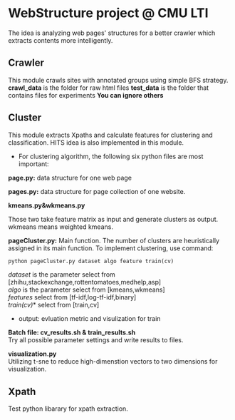 # WebStructure project @ CMU LTI
The idea is analyzing web pages' structures for a better crawler which extracts contents more intelligently.
## Crawler
This module crawls sites with annotated groups using simple BFS strategy.
**crawl_data** is the folder for raw html files 
**test_data** is the folder that contains files for experiments
**You can ignore others**

## Cluster
This module extracts Xpaths and calculate features for clustering and classification.
HITS idea is also implemented in this module. 

* For clustering algorithm, the following six python files are most important:

**page.py:**
data structure for one web page

**pages.py:**
data structure for page collection of one website.


**kmeans.py&wkmeans.py**

Those two take feature matrix as input and generate clusters as output.  
wkmeans means weighted kmeans. 



**pageCluster.py:**
Main function. The number of clusters are heuristically assigned in its main function.
To implement clustering, use command:
```python
python pageCluster.py dataset algo feature train(cv)
```

*dataset* is the parameter select from [zhihu,stackexchange,rottentomatoes,medhelp,asp]  
*algo* is the parameter select from [kmeans,wkmeans]  
*features* select from [tf-idf,log-tf-idf,binary]  
*train(cv)** select from [train,cv]  
* output: evluation metric and visulization for train  

**Batch file: cv_results.sh & train_results.sh**  
Try all possible parameter settings and write results to files.  


**visualization.py**  
Utilizing t-sne to reduce high-dimenstion vectors to two dimensions for visualization.  


## Xpath  
Test python libarary for xpath extraction. 
